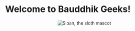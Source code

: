 # Welcome to Bauddhik Geeks!
 
<p align="center">
  <img alt="Sloan, the sloth mascot"  src="https://community.atlassian.com/t5/image/serverpage/image-id/123091i379320E7502890FA?v=v2">
   <br>
</p>

